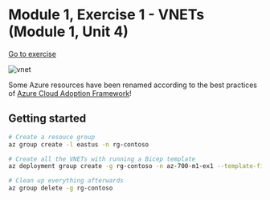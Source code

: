 # Module 1, Exercise 1 - VNETs (Module 1, Unit 4)

[Go to exercise](https://learn.microsoft.com/en-us/training/modules/introduction-to-azure-virtual-networks/4-exercise-design-implement-virtual-network-azure)

![vnet](https://learn.microsoft.com/en-us/training/wwl-azure/introduction-to-azure-virtual-networks/media/design-implement-vnet-peering.png)

Some Azure resources have been renamed according to the best practices of [Azure Cloud Adoption Framework](https://learn.microsoft.com/en-us/azure/cloud-adoption-framework/ready/azure-best-practices/resource-naming)!

## Getting started

```bash
# Create a resouce group
az group create -l eastus -n rg-contoso

# Create all the VNETs with running a Bicep template
az deployment group create -g rg-contoso -n az-700-m1-ex1 --template-file main.bicep

# Clean up everything afterwards
az group delete -g rg-contoso
```
